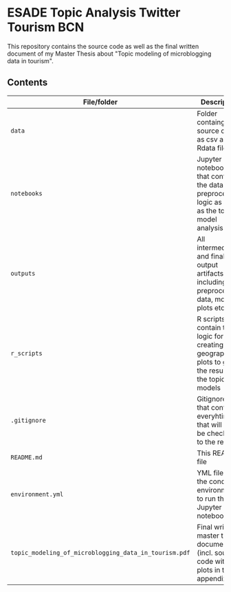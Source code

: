 # ESADE Topic Analysis Twitter Tourism BCN
This repository contains the source code as well as the final written document of my Master Thesis about "Topic modeling of microblogging data in tourism".

## Contents

| File/folder | Description 
|-------------|-------------
| `data` | Folder containg source data as csv and Rdata files
| `notebooks` | Jupyter notebooks that contain the data preprocessing logic as well as the topic model analysis
| `outputs` | All intermediate and final output artifacts, including preprocessed data, models, plots etc.
| `r_scripts` | R scripts that contain the logic for creating the geographical plots to graph the results of the topic models
| `.gitignore` | Gitignore file that contains everyhting that will not be checked in to the repo 
| `README.md` | This README file
| `environment.yml` | YML file with the conda environment to run the Jupyter notebooks
| `topic_modeling_of_microblogging_data_in_tourism.pdf` | Final written master thesis document (incl. source code with plots in the appendix)
